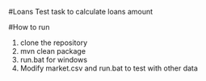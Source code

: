 #Loans
Test task to calculate loans amount

#How to run
1. clone the repository
2. mvn clean package
3. run.bat for windows
4. Modify market.csv and run.bat to test with other data